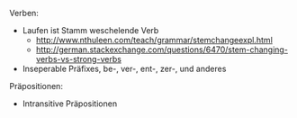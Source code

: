 Verben:

  * Laufen ist Stamm weschelende Verb
    * http://www.nthuleen.com/teach/grammar/stemchangeexpl.html
    * http://german.stackexchange.com/questions/6470/stem-changing-verbs-vs-strong-verbs
  * Inseperable Präfixes, be-, ver-, ent-, zer-, und anderes

Präpositionen:

  * Intransitive Präpositionen